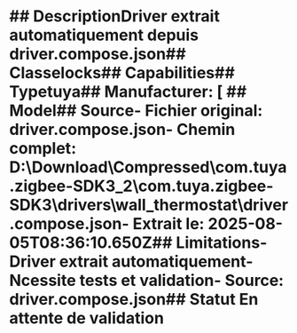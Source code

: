 # ##  DescriptionDriver extrait automatiquement depuis driver.compose.json##  Classelocks##  Capabilities##  Typetuya##  Manufacturer: [ ##  Model##  Source- **Fichier original**: driver.compose.json- **Chemin complet**: D:\Download\Compressed\com.tuya.zigbee-SDK3_2\com.tuya.zigbee-SDK3\drivers\wall_thermostat\driver.compose.json- **Extrait le**: 2025-08-05T08:36:10.650Z##  Limitations- Driver extrait automatiquement- Ncessite tests et validation- Source: driver.compose.json##  Statut En attente de validation